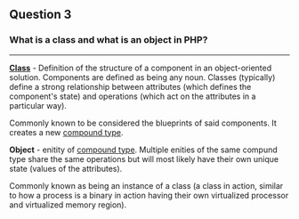 ## Question 3

### What is a class and what is an object in PHP?

---

[**Class**](https://ict.senecacollege.ca/~oop244/pages/content/objec.html#cla) - Definition of the structure of a component in an object-oriented solution. Components are defined as being any noun. Classes (typically) define a strong relationship between attributes (which defines the component's state) and operations (which act on the attributes in a particular way).

Commonly known to be considered the blueprints of said components. It creates a new [compound type][compound].

**Object** - enitity of [compound type][compound]. Multiple enities of the same compund type share the same operations but will most likely have their own unique state (values of the attributes).

Commonly known as being an instance of a class (a class in action, similar to how a process is a binary in action having their own virtualized processor and virtualized memory region).

[compound]: https://ict.senecacollege.ca/~oop244/pages/content/rudim.html#typ